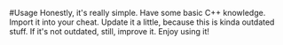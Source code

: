 #Usage
Honestly, it's really simple. Have some basic C++ knowledge.
Import it into your cheat.
Update it a little, because this is kinda outdated stuff. If it's not outdated, still, improve it.
Enjoy using it!
